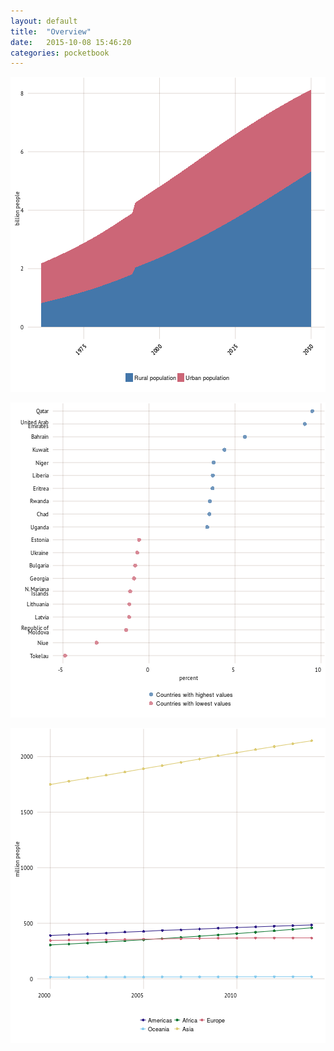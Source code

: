```yaml
---
layout: default
title:  "Overview"
date:   2015-10-08 15:46:20
categories: pocketbook
---
```



























<!--
#    ___                                  _                   
#   / _ \  __   __   ___   _ __  __   __ (_)   ___  __      __
#  | | | | \ \ / /  / _ \ | '__| \ \ / / | |  / _ \ \ \ /\ / /
#  | |_| |  \ V /  |  __/ | |     \ V /  | | |  __/  \ V  V / 
#   \___/    \_/    \___| |_|      \_/   |_|  \___|   \_/\_/  
#                                                            
-->







![plot of chunk P5overTOPRIGHT](figure/P5overTOPRIGHT-1.png) 


![plot of chunk P5overLEFT](figure/P5overLEFT-1.png) 


![plot of chunk P5overBOTTOM](figure/P5overBOTTOM-1.png) 






[jekyll-gh]: https://github.com/jekyll/jekyll
[jekyll]:    http://jekyllrb.com
